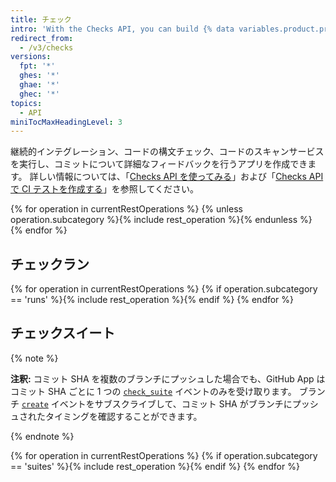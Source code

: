 ```yaml
---
title: チェック
intro: 'With the Checks API, you can build {% data variables.product.prodname_github_apps %} that run powerful checks against the code changes in a repository.'
redirect_from:
  - /v3/checks
versions:
  fpt: '*'
  ghes: '*'
  ghae: '*'
  ghec: '*'
topics:
  - API
miniTocMaxHeadingLevel: 3
---
```


継続的インテグレーション、コードの構文チェック、コードのスキャンサービスを実行し、コミットについて詳細なフィードバックを行うアプリを作成できます。 詳しい情報については、「[Checks API を使ってみる](/rest/guides/getting-started-with-the-checks-api)」および「[Checks API で CI テストを作成する](/apps/quickstart-guides/creating-ci-tests-with-the-checks-api/)」を参照してください。

{% for operation in currentRestOperations %}
  {% unless operation.subcategory %}{% include rest_operation %}{% endunless %}
{% endfor %}

## チェックラン

{% for operation in currentRestOperations %}
  {% if operation.subcategory == 'runs' %}{% include rest_operation %}{% endif %}
{% endfor %}

## チェックスイート

{% note %}

  **注釈:** コミット SHA を複数のブランチにプッシュした場合でも、GitHub App はコミット SHA ごとに 1 つの [`check_suite`](/webhooks/event-payloads/#check_suite) イベントのみを受け取ります。 ブランチ [`create`](/webhooks/event-payloads/#create) イベントをサブスクライブして、コミット SHA がブランチにプッシュされたタイミングを確認することができます。

{% endnote %}

{% for operation in currentRestOperations %}
  {% if operation.subcategory == 'suites' %}{% include rest_operation %}{% endif %}
{% endfor %}
